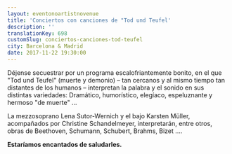 ```yaml
---
layout: eventonoartistnovenue
title: 'Conciertos con canciones de "Tod und Teufel'
description: ''
translationKey: 698
customSlug: conciertos-canciones-tod-teufel
city: Barcelona & Madrid
date: 2017-11-22 19:30:00
---
```


 

Déjense secuestrar por un programa escalofriantemente bonito, en el que "Tod und Teufel" (muerte y demonio) – tan cercanos y al mismo tiempo tan distantes de los humanos – interpretan la palabra y el sonido en sus distintas variedades: Dramático, humorístico, elegíaco, espeluznante y hermoso "de muerte" …

La mezzosoprano Lena Sutor-Wernich y el bajo Karsten Müller, acompañados por Christine Schandelmeyer, interpretarán, entre otros, obras de Beethoven, Schumann, Schubert, Brahms, Bizet ….

<strong>Estaríamos encantados de saludarles.</strong>
